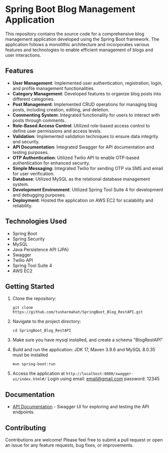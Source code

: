 # Spring Boot Blog Management Application

This repository contains the source code for a comprehensive blog management application developed using the Spring Boot framework. The application follows a monolithic architecture and incorporates various features and technologies to enable efficient management of blogs and user interactions.

## Features

- **User Management**: Implemented user authentication, registration, login, and profile management functionalities.
- **Category Management**: Developed features to organize blog posts into different categories.
- **Post Management**: Implemented CRUD operations for managing blog posts, including creation, editing, and deletion.
- **Commenting System**: Integrated functionality for users to interact with posts through comments.
- **Role-Based Access Control**: Utilized role-based access control to define user permissions and access levels.
- **Validation**: Implemented validation techniques to ensure data integrity and security.
- **API Documentation**: Integrated Swagger for API documentation and testing purposes.
- **OTP Authentication**: Utilized Twilio API to enable OTP-based authentication for enhanced security.
- **Simple Messaging**: Integrated Twilio for sending OTP via SMS and email for user verification.
- **Database**: Utilized MySQL as the relational database management system.
- **Development Environment**: Utilized Spring Tool Suite 4 for development and debugging purposes.
- **Deployment**: Hosted the application on AWS EC2 for scalability and reliability.

## Technologies Used

- Spring Boot
- Spring Security
- MySQL
- Java Persistence API (JPA)
- Swagger
- Twilio API
- Spring Tool Suite 4
- AWS EC2

## Getting Started

1. Clone the repository:

   ```
   git clone https://github.com/tusharmahat/SpringBoot_Blog_RestAPI.git
   ```

2. Navigate to the project directory:

   ```
   cd SpringBoot_Blog_RestAPI
   ```
3. Make sure you have mysql installed, and create a schema "BlogRestAPI"

4. Build and run the application:
   JDK 17, Maven 3.9.6 and MySQL 8.0.35 must be installed
   ```
   mvn spring-boot:run
   ```

4. Access the application at `http://localhost:8080/swagger-ui/index.html#/`
Login using email: email@gmail.com password: 12345

## Documentation

- [API Documentation](http://localhost:8080/swagger-ui/index.html#/) - Swagger UI for exploring and testing the API endpoints.

## Contributing

Contributions are welcome! Please feel free to submit a pull request or open an issue for any feature requests, bug fixes, or improvements.

